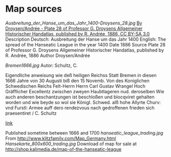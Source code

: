 # Map sources

*Ausbreitung_der_Hanse_um_das_Jahr_1400-Droysens_28.jpg*
[By Droysen/Andrée - Plate 28 of Professor G. Droysens Allgemeiner Historischer Handatlas, published by R. Andrée, 1886, CC BY-SA 3.0](https://commons.wikimedia.org/w/index.php?curid=17108274)
Description
Deutsch: Ausbreitung der Hanse um das Jahr 1400
English: The spread of the Hanseatic League in the year 1400
Date    1886
Source  Plate 28 of Professor G. Droysens Allgemeiner Historischer Handatlas, published by R. Andrée, 1886
Author  Droysen/Andrée

*Bremen1666.jpg*
Autor: Schultz, C.

Eigendliche anweisung wie deß heiligen Reichss Statt Bremen in diesen 1666 Jahre von 30 Augusti biß den 15 Novemb. Von des Koniglichen Schwedischen Reichs Felt-Herrn Herrn Carl Gustav Wrangel Hoch Gräfflicher Excellentz zwischen zweyen Haubtlageren nud. deroselben Wie auch anderen beschantzungen ist beschloßen und blocqviret gehalten worden und wie beyde so wol sie Königl. Schwed. alß hohe Allyrte Churv: vnd Furstl: Armee auff dero rendezvous nach gedroffenen frieden sich praesentiret / C. Schultz

[link](http://mapy.mzk.cz/de/mzk03/001/060/201/2619268235/)

Published sometime between 1666 and 1700
*hanseatic_league_trading.jpg*
From http://www.klitzfamily.com/Map_Germany.html
*Hansekarte_800x600_trading.jpg*
Download of map for sale at http://shop.kalimedia.de/map-of-the-hanseatic-league
